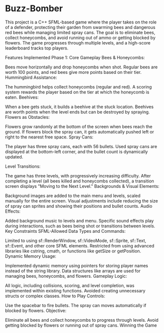 # Buzz-Bomber

This project is a C++ SFML-based game where the player takes on the role of a defender, protecting their garden from swarming bees and dangerous red bees while managing limited spray cans. The goal is to eliminate bees, collect honeycombs, and avoid running out of ammo or getting blocked by flowers. The game progresses through multiple levels, and a high-score leaderboard tracks top players.

Features Implemented
Phase 1: Core Gameplay
Bees & Honeycombs:

Bees move horizontally and drop honeycombs when shot.
Regular bees are worth 100 points, and red bees give more points based on their tier.
Hummingbird Assistance:

The hummingbird helps collect honeycombs (regular and red).
A scoring system rewards the player based on the tier at which the honeycomb is eaten.
Beehives:

When a bee gets stuck, it builds a beehive at the stuck location.
Beehives are worth points when the level ends but can be destroyed by spraying.
Flowers as Obstacles:

Flowers grow randomly at the bottom of the screen when bees reach the ground.
If flowers block the spray can, it gets automatically pushed left or right to the nearest free space.
Spray Cans:

The player has three spray cans, each with 56 bullets.
Used spray cans are displayed at the bottom-left corner, and the bullet count is dynamically updated.

Level Transitions:

The game has three levels, with progressively increasing difficulty.
After completing a level (all bees killed and honeycombs collected), a transition screen displays "Moving to the Next Level."
Backgrounds & Visual Elements:

Background images are added to the main menu and levels, scaled manually for the entire screen.
Visual adjustments include reducing the size of spray can sprites and showing their positions and bullet counts.
Audio Effects:

Added background music to levels and menu.
Specific sound effects play during interactions, such as bees being shot or transitions between levels.
Key Constraints
SFML-Allowed Data Types and Commands:

Limited to using sf::RenderWindow, sf::VideoMode, sf::Sprite, sf::Text, sf::Event, and other core SFML elements.
Restricted from using advanced libraries like cstring, cmath, or functions like getSize or getPosition.
Dynamic Memory Usage:

Implemented dynamic memory using pointers for storing player names instead of the string library.
Data structures like arrays are used for managing bees, honeycombs, and flowers.
Gameplay Logic:

All logic, including collisions, scoring, and level completion, was implemented within existing functions.
Avoided creating unnecessary structs or complex classes.
How to Play
Controls:

Use the spacebar to fire bullets.
The spray can moves automatically if blocked by flowers.
Objective:

Eliminate all bees and collect honeycombs to progress through levels.
Avoid getting blocked by flowers or running out of spray cans.
Winning the Game
